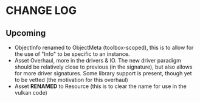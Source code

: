 # CHANGE LOG

## Upcoming

* ObjectInfo renamed to ObjectMeta (toolbox-scoped), this is to allow for the use of "Info" to be specific to an instance.
* Asset Overhaul, more in the drivers & IO.  The new driver paradigm should be relatively close to previous (in the signature), but also allows for more driver signatures.  Some library support is present, though yet to be vetted (the motivation for this overhaul)
* Asset **RENAMED** to Resource (this is to clear the name for use in the vulkan code)

